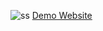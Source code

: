 ![ss](https://github.com/hakkicanercetin/Preventing-Distraction/assets/38086532/0bf041a3-ee13-4240-8126-1f4d70114742)
[Demo Website](https://roaring-sherbet-bedb22.netlify.app/)
